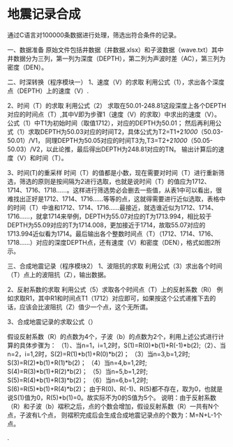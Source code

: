 # 地震记录合成

通过C语言对100000条数据进行处理，筛选出符合条件的记录。


一、数据准备
原始文件包括井数据（井数据.xlsx）和子波数据（wave.txt）其中井数据分为三列，第一列为深度（DEPTH），第二列为声波时差（AC），第三列为密度（DEN）。


二、时深转换（程序模块一）
1、速度（V）的求取
利用公式（1），求出各个深度点（DEPTH）上的速度（V）.

2、时间（T）的求取
利用公式（2）
求取在50.01-248.81这段深度上各个DEPTH对应的时间点（T）,其中V即为步骤1（速度（V）的求取）中求出的速度（V）。
公式（1）中T1为初始时间（取值1712），对应的DEPTH为50.01；
然后再利用公式（1）求取DEPTH为50.03对应的时间T2，具体公式为T2=T1+2*1000*（50.03-50.01）/V1，
同理DEPTH为50.05对应的时间T3为,T3=T2+2*1000*（50.05-50.03）/V2，以此论推，最后得出DEPTH为248.81对应的TN。
输出计算后的速度（V）和时间（T）。


3、时间(T)的重采样
时间（T）的值都是小数，现在需要对时间（T）进行重新筛选，筛选的原则是按间隔为2进行选取，也就是说时间（T）的值应为1712、1714、1716、1718……。这样进行筛选势必会删去一些值，从表1中可以看出，很难找出正好是1712、1714、1716……等等的点，这就得需要进行近似选取，表格中的时间（T）中谁和1712、1714、1716……最接近，就选谁近似为1712、1714、1716……，就拿1714来举例，DEPTH为55.07对应的T为1713.994，相比较于DEPTH为55.09对应的T为1714.008，更加接近于1714，故取55.07对应的1713.994近似看为1714。最后输出各个整数时间点（T）（1712、1714、1716、1718……）对应的深度DEPTH点，还有速度（V）和密度（DEN），格式如图2所示。



三、合成地震记录（程序模块2）
1、波阻抗的求取
利用公式（3）求出各个时间（T）点上的波阻抗（Z），输出数据。

2、反射系数的求取
利用公式（5）求取各个时间点（T）上的反射系数（Ri）
例如求取R1，其中R1和时间点T1（1712）对应即可，如果按这个公式递推下去的话，应该会比波阻抗（Z）值少一个点，这个无所谓。


3、合成地震记录的求取公式（）


假设反射系数（R）的点数为4个，子波（b）的点数为2个，利用上述公式进行计算的具体步骤为：
（1）、当n=1，i=1,2时，S(1)=R(0)*b(1)+R(-1)*b(2);（2）、当n=2，i=1,2时，S(2)=R(1)*b(1)+R(0)*b(2)；
（3）当n=3,b=1,2时; S(3)=R(2)*b(1)+R(1)*b(2)；
（4）当n=4,b=1,2时; S(4)=R(3)*b(1)+R(2)*b(2)；
（5）当n=5,b=1,2时; S(5)=R(4)*b(1)+R(3)*b(2)；
（6）当n=6,b=1,2时; S(6)=R(5)*b(1)+R(4)*b(2)；
由于R(0)、R(-1)、R(5)都不存在，取为0，也就是说S(1)值为0，R(5)*b(1)=0。故实际不为0的S值为5个。
说明：由于反射系数（R）和子波（b）褶积之后，点的个数会增加，假设反射系数（R）一共有N个点，子波有L个点，
则褶积完成后会生成合成地震记录点的个数为：M=N+L-1个点。


.
